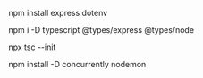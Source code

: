 npm install express dotenv

npm i -D typescript @types/express @types/node

npx tsc --init

npm install -D concurrently nodemon
